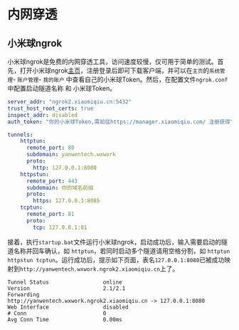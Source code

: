 # 内网穿透



## 小米球ngrok

​        小米球ngrok是免费的内网穿透工具，访问速度较慢，仅可用于简单的测试。首先，打开小米球ngrok[主页](https://manager.xiaomiqiu.com/)，注册登录后即可下载客户端，并可以在`主页`的`系统管理`- `账户管理`- `我的账户` 中查看自己的小米球Token。然后，在配置文件`ngrok.conf`中配置启动隧道名称 和 小米球Token。

```yml
server_addr: "ngrok2.xiaomiqiu.cn:5432"
trust_host_root_certs: true
inspect_addr: disabled
auth_token: "你的小米球Token,需前往https://manager.xiaomiqiu.com/ 注册获得"

tunnels:
    httptun:
      remote_port: 80
      subdomain: yanwentech.wxwork
      proto:
        http: 127.0.0.1:8080
    httpstun:
      remote_port: 443
      subdomain: 你的域名前缀
      proto:
        https: 127.0.0.1:8085
    tcptun:
      remote_port: 81
      proto:
        tcp: 127.0.0.1:81
```
​        接着，执行`startup.bat`文件运行小米球ngrok，启动成功后，输入需要启动的隧道名称并回车确认，如 `httptun`，若同时启动多个隧道请用空格分割，如 `httptun httpstun tcptun`。运行成功后，提示如下页面，表名`127.0.0.1:8080`已被成功映射到`http://yanwentech.wxwork.ngrok2.xiaomiqiu.cn`上了。

```shell
Tunnel Status                 online                                                                         Version                       2.1/2.1                                                                        Forwarding                    http://yanwentech.wxwork.ngrok2.xiaomiqiu.cn -> 127.0.0.1:8080                 Web Interface                 disabled                                                                       # Conn                        0                                                                              Avg Conn Time                 0.00ms                                             
```

